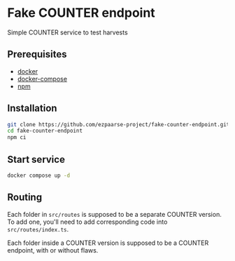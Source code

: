 # Fake COUNTER endpoint

Simple COUNTER service to test harvests

## Prerequisites
* [docker](https://www.docker.com/)
* [docker-compose](https://docs.docker.com/compose/)
* [npm](https://www.npmjs.com/)

## Installation

```bash
git clone https://github.com/ezpaarse-project/fake-counter-endpoint.git
cd fake-counter-endpoint
npm ci
```

## Start service

```bash
docker compose up -d
```

## Routing

Each folder in `src/routes` is supposed to be a separate COUNTER version. To add one, you'll need to add corresponding code into `src/routes/index.ts`.

Each folder inside a COUNTER version is supposed to be a COUNTER endpoint, with or without flaws.